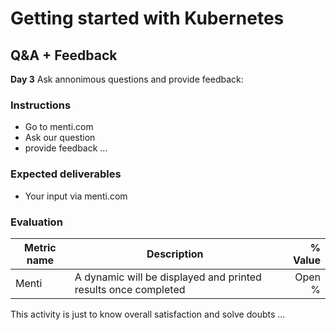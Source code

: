 
# Getting started with Kubernetes

## Q&A + Feedback 

**Day 3**
Ask annonimous questions and provide feedback:

### Instructions
- Go to menti.com
- Ask our question
- provide feedback 
...

### Expected deliverables
- Your input via menti.com 

### Evaluation

| Metric name | Description | % Value |
| ----------- |-------------| -------:|
| Menti   | A dynamic will be displayed and printed results once completed | Open % |

This activity is just to know overall satisfaction and solve doubts
...